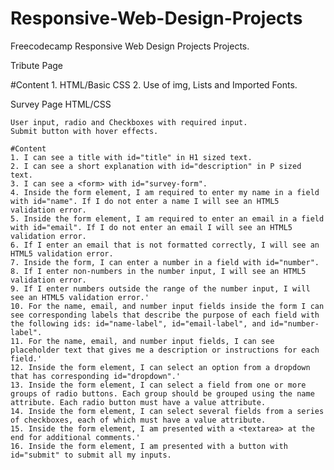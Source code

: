 # Responsive-Web-Design-Projects
Freecodecamp Responsive Web Design Projects Projects.

Tribute Page

   #Content
    1. HTML/Basic CSS
    2. Use of img, Lists and Imported Fonts.
    
Survey Page
  HTML/CSS 
    
    User input, radio and Checkboxes with required input.
    Submit button with hover effects. 
    
    #Content
    1. I can see a title with id="title" in H1 sized text.
    2. I can see a short explanation with id="description" in P sized text.
    3. I can see a <form> with id="survey-form".
    4. Inside the form element, I am required to enter my name in a field with id="name". If I do not enter a name I will see an HTML5 validation error.
    5. Inside the form element, I am required to enter an email in a field with id="email". If I do not enter an email I will see an HTML5 validation error.
    6. If I enter an email that is not formatted correctly, I will see an HTML5 validation error.
    7. Inside the form, I can enter a number in a field with id="number".
    8. If I enter non-numbers in the number input, I will see an HTML5 validation error.
    9. If I enter numbers outside the range of the number input, I will see an HTML5 validation error.'
    10. For the name, email, and number input fields inside the form I can see corresponding labels that describe the purpose of each field with the following ids: id="name-label", id="email-label", and id="number-label".
    11. For the name, email, and number input fields, I can see placeholder text that gives me a description or instructions for each field.'
    12. Inside the form element, I can select an option from a dropdown that has corresponding id="dropdown".'
    13. Inside the form element, I can select a field from one or more groups of radio buttons. Each group should be grouped using the name attribute. Each radio button must have a value attribute.
    14. Inside the form element, I can select several fields from a series of checkboxes, each of which must have a value attribute.
    15. Inside the form element, I am presented with a <textarea> at the end for additional comments.'
    16. Inside the form element, I am presented with a button with id="submit" to submit all my inputs.

      
